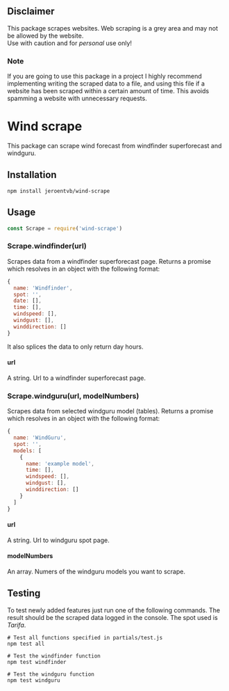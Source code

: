 ## Disclaimer
This package scrapes websites. Web scraping is a grey area and may not be allowed by the website.  
Use with caution and for *personal* use only!

### Note
If you are going to use this package in a project I highly recommend implementing writing the scraped data to a file, and using this file if a website has been scraped within a certain amount of time. This avoids spamming a website with unnecessary requests.


# Wind scrape
This package can scrape wind forecast from windfinder superforecast and windguru.

## Installation
```
npm install jeroentvb/wind-scrape
```

## Usage
```js
const Scrape = require('wind-scrape')
```

### Scrape.windfinder(url)
Scrapes data from a windfinder superforecast page. Returns a promise which resolves in an object with the following format:
```js
{
  name: 'Windfinder',
  spot: '',
  date: [],
  time: [],
  windspeed: [],
  windgust: [],
  winddirection: []
}
```  
It also splices the data to only return day hours.

#### url  
A string. Url to a windfinder superforecast page.

### Scrape.windguru(url, modelNumbers)
Scrapes data from selected windguru model (tables). Returns a promise which resolves in an object with the following format:
```js
{
  name: 'WindGuru',
  spot: '',
  models: [
    {
      name: 'example model',
      time: [],
      windspeed: [],
      windgust: [],
      winddirection: []
    }
  ]
}
```

#### url
A string. Url to windguru spot page.

#### modelNumbers
An array. Numers of the windguru models you want to scrape.

## Testing
To test newly added features just run one of the following commands. The result should be the scraped data logged in the console. The spot used is *Tarifa*.
```shell
# Test all functions specified in partials/test.js
npm test all  

# Test the windfinder function
npm test windfinder  

# Test the windguru function
npm test windguru
```

